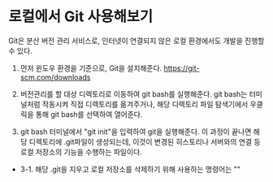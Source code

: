 # 로컬에서 Git 사용해보기

Git은 분산 버전 관리 서비스로, 인터넷이 연결되지 않은 로컬 환경에서도 개발을 진행할 수 있다.

1. 먼저 윈도우 환경을 기준으로, Git을 설치해준다.
https://git-scm.com/downloads

2. 버전관리를 할 대상 디렉토리로 이동하여 git bash를 실행해준다. git bash는 터미널처럼 작동시켜 직접 디렉토리를 옮겨주거나, 해당 디렉토리 파일 탐색기에서 우클릭을 통해 git bash를 선택하여 열어준다.

3. git bash 터미널에서 "git init"을 입력하여 git을 실행해준다. 이 과정이 끝나면 해당 디렉토리에 .git파일이 생성되는데, 이것이 변경된 히스토리나 서버와의 연결 등 로컬 저장소의 기능을 수행하는 파일이다.

- 3-1. 해당 .git을 지우고 로컬 저장소를 삭제하기 위해 사용하는 명령어는 ""